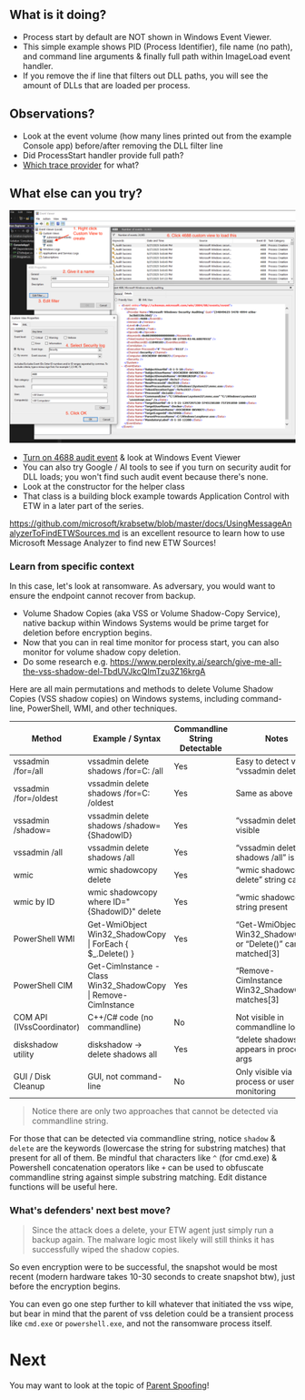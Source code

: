 ## What is it doing?
- Process start by default are NOT shown in Windows Event Viewer.
- This simple example shows PID (Process Identifier), file name (no path), and command line arguments & finally full path within ImageLoad event handler.
- If you remove the if line that filters out DLL paths, you will see the amount of DLLs that are loaded per process.

## Observations?
- Look at the event volume (how many lines printed out from the example Console app) before/after removing the DLL filter line
- Did ProcessStart handler provide full path? 
- [Which trace provider](https://github.com/microsoft/krabsetw/blob/master/docs/UsingMessageAnalyzerToFindETWSources.md) for what?

## What else can you try?
![](eventViewer.png)

- [Turn on 4688 audit event](https://www.perplexity.ai/search/i-need-powershell-commands-to-OZzHDW9TQmSRJGO_YbJ8CQ) & look at Windows Event Viewer
- You can also try Google / AI tools to see if you turn on security audit for DLL loads; you won't find such audit event because there's none.
- Look at the constructor for the helper class
- That class is a building block example towards Application Control with ETW in a later part of the series.

https://github.com/microsoft/krabsetw/blob/master/docs/UsingMessageAnalyzerToFindETWSources.md is an excellent resource to learn how to use Microsoft Message Analyzer to find new ETW Sources!

### Learn from specific context
In this case, let's look at ransomware. As adversary, you would want to ensure the endpoint cannot recover from backup.
- Volume Shadow Copies (aka VSS or Volume Shadow-Copy Service), native backup within Windows Systems would be prime target for deletion before encryption begins.
- Now that you can in real time monitor for process start, you can also monitor for volume shadow copy deletion.
- Do some research e.g. https://www.perplexity.ai/search/give-me-all-the-vss-shadow-del-TbdUVJkcQImTzu3Z16krgA

Here are all main permutations and methods to delete Volume Shadow Copies (VSS shadow copies) on Windows systems, including command-line, PowerShell, WMI, and other techniques.

| Method                  | Example / Syntax                                         | Commandline String Detectable | Notes                                    |
|-------------------------|----------------------------------------------------------|------------------------------|------------------------------------------|
| vssadmin /for=/all      | vssadmin delete shadows /for=C: /all                     | Yes                         | Easy to detect via “vssadmin delete”      |
| vssadmin /for=/oldest   | vssadmin delete shadows /for=C: /oldest                  | Yes                         | Same as above                            |
| vssadmin /shadow=       | vssadmin delete shadows /shadow={ShadowID}               | Yes                         | “vssadmin delete” is visible             |
| vssadmin /all           | vssadmin delete shadows /all                             | Yes                         | “vssadmin delete shadows /all” is clear  |
| wmic                    | wmic shadowcopy delete                                   | Yes                         | “wmic shadowcopy delete” string caught   |
| wmic by ID              | wmic shadowcopy where ID="{ShadowID}" delete             | Yes                         | “wmic shadowcopy” string present         |
| PowerShell WMI          | Get-WmiObject Win32_ShadowCopy \| ForEach { $_.Delete() }| Yes                         | “Get-WmiObject Win32_ShadowCopy” or “Delete()” can be matched[3] |
| PowerShell CIM          | Get-CimInstance -Class Win32_ShadowCopy \| Remove-CimInstance| Yes                     | “Remove-CimInstance Win32_ShadowCopy” matches[3]     |
| COM API (IVssCoordinator)| C++/C# code (no commandline)                            | No                          | Not visible in commandline logs          |
| diskshadow utility      | diskshadow → delete shadows all                          | Yes                         | “delete shadows all” appears in process args             |
| GUI / Disk Cleanup      | GUI, not command-line                                    | No                          | Only visible via process or user monitoring              |

>Notice there are only two approaches that cannot be detected via commandline string. 

For those that can be detected via commandline string, notice `shadow` & `delete` are the keywords (lowercase the string for substring matches) that present for all of them. Be mindful that characters like `^` (for cmd.exe) & Powershell concatenation operators like `+` can be used to obfuscate commandline string against simple substring matching. Edit distance functions will be useful here. 

### What's defenders' next best move?
>Since the attack does a delete, your ETW agent just simply run a backup again. The malware logic most likely will still thinks it has successfully wiped the shadow copies.

So even encryption were to be successful, the snapshot would be most recent (modern hardware takes 10-30 seconds to create snapshot btw), just before the encryption begins. 

You can even go one step further to kill whatever that initiated the vss wipe, but bear in mind that the parent of vss deletion could be a transient process like `cmd.exe` or `powershell.exe`, and not the ransomware process itself.

# Next
You may want to look at the topic of [Parent Spoofing](../ParentSpoof/README.md)!
